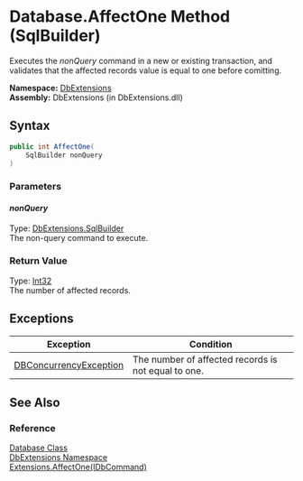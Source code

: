 Database.AffectOne Method (SqlBuilder)
======================================
Executes the *nonQuery* command in a new or existing transaction, and validates that the affected records value is equal to one before comitting.

**Namespace:** [DbExtensions][1]  
**Assembly:** DbExtensions (in DbExtensions.dll)

Syntax
------

```csharp
public int AffectOne(
	SqlBuilder nonQuery
)
```

### Parameters

#### *nonQuery*
Type: [DbExtensions.SqlBuilder][2]  
The non-query command to execute.

### Return Value
Type: [Int32][3]  
The number of affected records.

Exceptions
----------

Exception                   | Condition                                           
--------------------------- | --------------------------------------------------- 
[DBConcurrencyException][4] | The number of affected records is not equal to one. 


See Also
--------

### Reference
[Database Class][5]  
[DbExtensions Namespace][1]  
[Extensions.AffectOne(IDbCommand)][6]  

[1]: ../README.md
[2]: ../SqlBuilder/README.md
[3]: http://msdn.microsoft.com/en-us/library/td2s409d
[4]: http://msdn.microsoft.com/en-us/library/bsdf9tb2
[5]: README.md
[6]: ../Extensions/AffectOne.md
